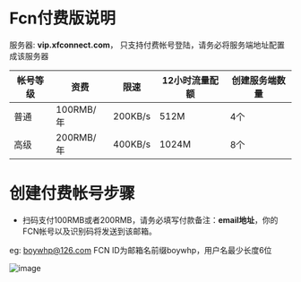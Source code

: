 
# Fcn付费版说明

服务器: **vip.xfconnect.com**， 只支持付费帐号登陆，请务必将服务端地址配置成该服务器

|帐号等级|资费|限速|12小时流量配额|创建服务端数量
|-------|----|---|--------|-----
|普通|100RMB/年|200KB/s|512M|4个
|高级|200RMB/年|400KB/s|1024M|8个

# 创建付费帐号步骤

* 扫码支付100RMB或者200RMB，请务必填写付款备注：**email地址**，你的FCN帐号以及识别码将发送到该邮箱。

eg: boywhp@126.com  FCN ID为邮箱名前缀boywhp，用户名最少长度6位

![image](https://github.com/boywhp/fcn/blob/master/vip/fcn_alipay.jpg)
